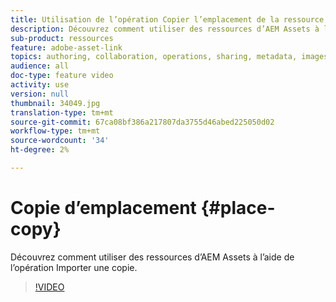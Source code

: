 ```yaml
---
title: Utilisation de l’opération Copier l’emplacement de la ressource
description: Découvrez comment utiliser des ressources d’AEM Assets à l’aide de l’opération Importer une copie.
sub-product: ressources
feature: adobe-asset-link
topics: authoring, collaboration, operations, sharing, metadata, images, operations
audience: all
doc-type: feature video
activity: use
version: null
thumbnail: 34049.jpg
translation-type: tm+mt
source-git-commit: 67ca08bf386a217807da3755d46abed225050d02
workflow-type: tm+mt
source-wordcount: '34'
ht-degree: 2%

---
```



# Copie d’emplacement {#place-copy}

Découvrez comment utiliser des ressources d’AEM Assets à l’aide de l’opération Importer une copie.

>[!VIDEO](https://video.tv.adobe.com/v/34049/?quality=12)

